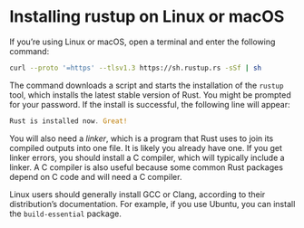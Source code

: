 # Installing rustup on Linux or macOS

If you’re using Linux or macOS, open a terminal and enter the following command:

```bash
curl --proto '=https' --tlsv1.3 https://sh.rustup.rs -sSf | sh
```

The command downloads a script and starts the installation of the `rustup`
tool, which installs the latest stable version of Rust. You might be prompted
for your password. If the install is successful, the following line will appear:

```rust
Rust is installed now. Great!
```

You will also need a _linker_, which is a program that Rust uses to join its
compiled outputs into one file. It is likely you already have one. If you get
linker errors, you should install a C compiler, which will typically include a
linker. A C compiler is also useful because some common Rust packages depend on
C code and will need a C compiler.

Linux users should generally install GCC or Clang, according to their
distribution’s documentation. For example, if you use Ubuntu, you can install
the `build-essential` package.
